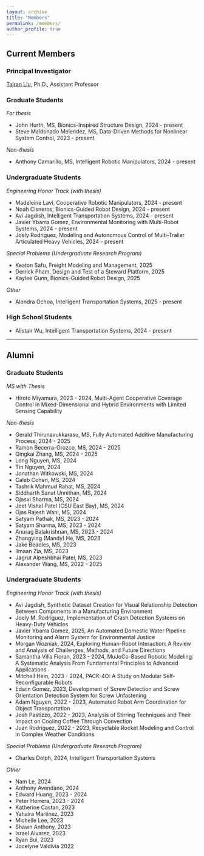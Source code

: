```yaml
---
layout: archive
title: "Members"
permalink: /members/
author_profile: true
---
```


## Current Members

### Principal Investigator

[Tairan Liu](https://liutairan.github.io), Ph.D., Assistant Professor

### Graduate Students

*For thesis*

* John Hurth, MS, Bionics-Inspired Structure Design, 2024 - present
* Steve Maldonado Melendez, MS, Data-Driven Methods for Nonlinear System Control, 2023 - present

*Non-thesis*

* Anthony Camarillo, MS, Intelligent Robotic Manipulators, 2024 - present


### Undergraduate Students

*Engineering Honor Track (with thesis)*

* Madeleine Lavi, Cooperative Robotic Manipulators, 2024 - present
* Noah Cisneros, Bionics-Guided Robot Design, 2024 - present
* Avi Jagdish, Intelligent Transportation Systems, 2024 - present
* Javier Ybarra Gomez, Environmental Monitoring with Multi-Robot Systems, 2024 - present
* Joely Rodriguez, Modeling and Autonomous Control of Multi-Trailer Articulated Heavy Vehicles, 2024 - present

*Special Problems (Undergraduate Research Program)*

* Keaton Safu, Freight Modeling and Management, 2025 
* Derrick Pham, Design and Test of a Steward Platform, 2025 
* Kaylee Gunn, Bionics-Guided Robot Design, 2025

*Other*

* Alondra Ochoa, Intelligent Transportation Systems, 2025 - present

### High School Students

* Alistair Wu, Intelligent Transportation Systems, 2024 - present


<!-- N/A -->

---

## Alumni

### Graduate Students
*MS with Thesis*
* Hiroto Miyamura, 2023 - 2024, Multi-Agent Cooperative Coverage Control in Mixed-Dimensional and Hybrid Environments with Limited Sensing Capability 

*Non-thesis*
* Gerald Thirunavukkarasu, MS, Fully Automated Additive Manufacturing Process, 2024 - 2025
* Ramon Becerra-Orozco, MS, 2024 - 2025
* Qingkai Zhang, MS, 2024 - 2025
* Long Nguyen, MS, 2024
* Tin Nguyen, 2024
* Jonathan Witkowski, MS, 2024
* Caleb Cohen, MS, 2024
* Tashrik Mahmud Rahat, MS, 2024
* Siddharth Sanat Unnithan, MS, 2024
* Ojasvi Sharma, MS, 2024
* Jeet Vishal Patel (CSU East Bay), MS, 2024
* Ojas Rajesh Wani, MS, 2024
* Satyam Pathak, MS, 2023 - 2024
* Satyam Sharma, MS, 2023 - 2024
* Anurag Balakrishnan, MS, 2023 - 2024
* Zhangying (Mandy) He, MS, 2023
* Jake Beadles, MS, 2023
* Ilmaan Zia, MS, 2023
* Jagrut Alpeshbhai Patel, MS, 2023
* Alexander Wang, MS, 2022 - 2025

### Undergraduate Students
*Engineering Honor Track (with thesis)*
* Avi Jagdish, Synthetic Dataset Creation for Visual Relationship Detection Between Components in a Manufacturing Environment
* Joely M. Rodriguez, Implementation of Crash Detection Systems on Heavy-Duty Vehicles
* Javier Ybarra Gomez, 2025, An Automated Domestic Water Pipeline Monitoring and Alarm System for Environmental Justice
* Morgan Wozniak, 2024, Exploring Human-Robot Interaction: A Review and Analysis of Challenges, Methods, and Future Directions
* Samantha Villa Floran, 2023 - 2024, MuJoCo-Based Robotic Modeling: A Systematic Analysis From Fundamental Principles to Advanced Applications
* Mitchell Hein, 2023 - 2024, PACK-4O: A Study on Modular Self-Reconfigurable Robots
* Edwin Gomez, 2023, Development of Screw Detection and Screw Orientation Detection System for Screw Unfastening
* Adam Nguyen, 2022 - 2023, Automated Robot Arm Coordination for Object Transportation
* Josh Pastizzo, 2022 - 2023, Analysis of Stirring Techniques and Their Impact on Cooling Coffee Through Convection
* Juan Rodríguez, 2022 - 2023, Recyclable Rocket Modeling and Control in Complex Weather Conditions

*Special Problems (Undergraduate Research Program)*

* Charles Dolph, 2024, Intelligent Transportation Systems


*Other*
* Nam Le, 2024
* Anthony Avendano, 2024
* Edward Huang, 2023 - 2024
* Peter Herrera, 2023 - 2024
* Katherine Castan, 2023
* Yahaira Martinez, 2023 
* Michelle Lee, 2023
* Shawn Anthony, 2023 
* Israel Alvarez, 2023
* Ryan Bui, 2023
* Jocelyne Valdivia 2022
